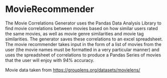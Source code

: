 # MovieRecommender

The Movie Correlations Generator uses the Pandas Data Analysis Library to find movie correlations between movies based on how similar users rated the same movies, as well as movie genre similarities and movie tag similarities. The generator saves these correlations to an excel spreadsheet. The movie recommender takes input in the form of a list of movies from the user (the movie names must be formatted in a very particular manner) and uses the spreadsheet of correlations to produce a Pandas Series of movies that the user will enjoy with 94% accuracy.

Movie data taken from https://grouplens.org/datasets/movielens/
